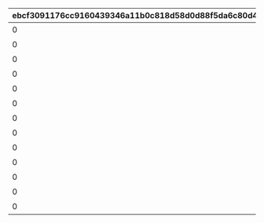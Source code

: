 |ebcf3091176cc9160439346a11b0c818d58d0d88f5da6c80d46beae846f87bf9|a61e996d78576b71ed24094236953bf6d9daddcb4d851701854b48a64dd075d4|6f82a4663fef25d6972a4ebfed09f668032db9f5a807ce49bc8f40748dff8969|be5402cc9a2d1afeeb1276d7de4fccaf31baec8a591b2f29dc4fcb1a18dc9c10|08e4383b503a10ea4c9243e697e2f772abd021c8f48d08f25825c87b574441c4|9ebb9b9b8b3742154d41912afd61d7da8d8fd42f323e290dbae8e4cbe87730d9|588d2696b4075f4d2decde12e2edf5c447f0857aec8cb21da0e0ae43d31a9145|cf404f9ae01f8a7c0bfee62cc0aae12010eb74de26d85eabdf7d26132166e48e|e82baa479c6da378518ed394c564279323233ffc2922b57bd97f352edd385f65|1fa505e14c22b38a8e71f2dcf6f3fae88976f3be31fc0dcb08b6630147f033cc|ac48fd1dffee17ccb1f15a6307647b0b334aded1b0b8a11a272a66785a5196a0|458c9744019e7ea6f34a16b147e163721d4829582bfd3a4eb62fb11b9694ab5b|e68e0778ff1f9b733916608629084b2373e923491986d18521755514a0f5dadb|8f82689cedf6a8a2a830fc937af55c95e9b0b0fd2d585fa8581800c9ff98d6a7|07e09e05702c9c1dde8053627a276841d90840aedb4a3c4c70000c57058ad24d|e2cb9320222d3e7789dde8884dfed43914354802be70c16828089c7ac9b4d87b|affd53e2e583f87e4ab968025c05d8183df3a276eb13fb0bd90d9f19c16e42fb|5495bcfba8a39bb27a728a6dfc25e27796fc30f82dcfb0d22809a5d89a7f3082|
| --- | --- | --- | --- | --- | --- | --- | --- | --- | --- | --- | --- | --- | --- | --- | --- | --- | --- |
|0|0|10000|0|0|0|0|0|0|12|累計スコアを10000pt 獲得しよう|0|0|0|0|94002|1|100000|
|0|0|20000|0|0|0|0|0|0|8|累計スコアを20000pt 獲得しよう|0|0|0|0|91002|2|50|
|0|0|30000|0|0|0|0|0|0|12|累計スコアを30000pt 獲得しよう|0|0|0|0|94002|3|100000|
|0|0|50000|0|0|0|0|0|0|8|累計スコアを50000pt 獲得しよう|0|0|0|0|91002|4|50|
|0|0|80000|0|0|0|0|0|0|12|累計スコアを80000pt 獲得しよう|0|0|0|0|94002|5|100000|
|0|0|100000|0|0|0|0|0|0|12|累計スコアを100000pt 獲得しよう|0|0|0|0|94002|6|100000|
|0|0|120000|0|0|0|0|0|0|8|累計スコアを120000pt 獲得しよう|0|0|0|0|91002|7|100|
|0|0|150000|0|0|0|0|0|0|12|累計スコアを150000pt 獲得しよう|0|0|0|0|94002|8|200000|
|0|0|200000|0|0|0|0|0|0|12|累計スコアを200000pt 獲得しよう|0|0|0|0|94002|9|200000|
|0|0|250000|0|0|0|0|0|0|8|累計スコアを250000pt 獲得しよう|0|0|0|0|91002|10|100|
|0|0|300000|0|0|0|0|0|0|12|累計スコアを300000pt 獲得しよう|0|0|0|0|94002|11|200000|
|0|0|350000|0|0|0|0|0|0|12|累計スコアを350000pt 獲得しよう|0|0|0|0|94002|12|200000|
|0|0|400000|0|0|0|0|0|0|8|累計スコアを400000pt 獲得しよう|0|0|0|0|91002|13|100|